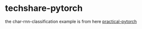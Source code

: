 # techshare-pytorch


the char-rnn-classification example is from here [practical-pytorch](https://github.com/spro/practical-pytorch)
